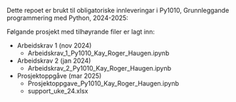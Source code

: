 Dette repoet er brukt til obligatoriske innleveringar i Py1010, Grunnleggande programmering med Python, 2024-2025:

Følgande prosjekt med tilhøyrande filer er lagt inn:
* Arbeidskrav 1 (nov 2024)
  - Arbeidskrav_1_Py1010_Kay_Roger_Haugen.ipynb
* Arbeidskrav 2 (jan 2024)
  - Arbeidskrav_2_Py1010_Kay_Roger_Haugen.ipynb
* Prosjektoppgåve (mar 2025)
  - Prosjektoppgave_Py1010_Kay_Roger_Haugen.ipynb
  - support_uke_24.xlsx
